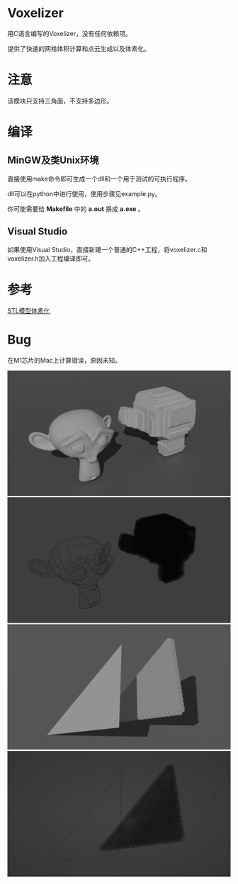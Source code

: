 Voxelizer
================================================================================

用C语言编写的Voxelizer，没有任何依赖项。

提供了快速的网格体积计算和点云生成以及体素化。

# 注意
该模块只支持三角面，不支持多边形。

# 编译

## MinGW及类Unix环境

直接使用make命令即可生成一个dll和一个用于测试的可执行程序。

dll可以在python中进行使用，使用步骤见example.py。

你可能需要给 __Makefile__ 中的 __a.out__ 换成 __a.exe__ 。

## Visual Studio
如果使用Visual Studio，直接新建一个普通的C++工程，将voxelizer.c和voxelizer.h加入工程编译即可。

# 参考
[STL模型体素化](https://zhuanlan.zhihu.com/p/410306876)

# Bug
在M1芯片的Mac上计算错误，原因未知。

<div align="left">
<img src="img/img1.png" width="512px"></img>
<img src="img/img2.png" width="512px"></img>
<img src="img/img3.png" width="512px"></img>
<img src="img/img4.png" width="512px"></img>
</div>
